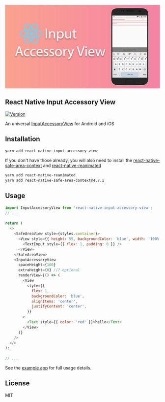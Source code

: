 ![React Native Input Accessory View](background.jpg)

## React Native Input Accessory View

[![Version][version-badge]][package]

[version-badge]: https://img.shields.io/npm/v/react-native-input-accessory-view
[package]: https://www.npmjs.com/package/react-native-input-accessory-view

An universal [InputAccessoryView](https://reactnative.dev/docs/inputaccessoryview) for Android and iOS

## Installation

```sh
yarn add react-native-input-accessory-view
```

If you don't have those already, you will also need to install the [react-native-safe-area-context](https://github.com/th3rdwave/react-native-safe-area-context) and [react-native-reanimated](https://github.com/software-mansion/react-native-reanimated)

```sh
yarn add react-native-reanimated
yarn add react-native-safe-area-context@4.7.1
```

## Usage

```js
import InputAccessoryView from 'react-native-input-accessory-view';
// ...

return (
  <>
    <SafeAreaView style={styles.container}>
      <View style={{ height: 55, backgroundColor: 'blue', width: '100%' }}>
        <TextInput style={{ flex: 1, padding: 0 }} />
      </View>
    </SafeAreaView>
    <InputAccessoryView
      spaceHeight={100}
      extraHeight={0} //? optional
      renderView={() => (
        <View
          style={{
            flex: 1,
            backgroundColor: 'blue',
            alignItems: 'center',
            justifyContent: 'center',
          }}
        >
          <Text style={{ color: 'red' }}>hello</Text>
        </View>
      )}
    />
  </>
);

// ...
```

See the [example app](./example/src/App.js) for full usage details.

## License

MIT
